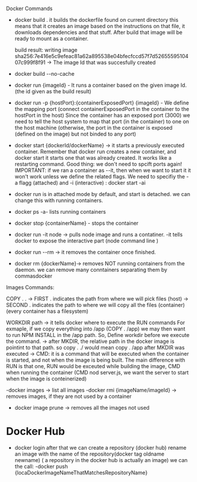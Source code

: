 Docker Commands

- docker build .
    it builds the dockerfile found on current directory
    this means that it creates an image based on the instructions on that file, it downloads dependencies and that stuff.
    After build that image will be ready to mount as a container. 

    build result: writing image sha256:7e416e5c9efeac81a62a895538e04bfecfccd57f7d5265559510407c999f8f91 -> The image Id that was succesfully created
- docker build --no-cache

- docker run {imageId} - It runs a container based on the given image Id. (the id given as the build result)
- docker run -p {hostPort}:{containerExposedPort} {imageId} - We define the mapping port (connect containerExposedPort in the container to the hostPort in the host)
    Since the container has an exposed port (3000) we need to tell the host system to map that port (in the container) to one on the host machine (otherwise, the port in the container is exposed (defined on the image) but not binded to any port) 
- docker start {dockerId/dockerName} -> it starts a previously executed container. Remember that docker run creates a new container, and docker start it starts one that was already created. It works like a restarting command. Good thing: we don't need to spcift ports again!
IMPORTANT: if we ran a container as --it, then when we want to start it it won't work unless we define the related flags. We need to specifiy the -a flagg (attached) and -i (interactive) : docker start -ai
- docker run is in attached mode by default, and start is detached. we can change this with running containers.

- docker ps -a- lists running containers
- docker stop {containerName} - stops the container
- docker run -it node -> pulls node image and runs a contatiner. -it tells docker to expose the interactive part (node command line )
- docker run --rm -> it removes the container once finished.
- docker rm {dockerName}-> removes NOT running containers from the daemon. we can remove many conntainers separating them by commasdocker

Images Commands:

COPY . . 
-> FIRST . indicates the path from where we will pick files (host)
-> SECOND . indicates the path to where we will copy all the files (container) (every container has a filesystem)

WORKDIR path
-> it tells docker where to execute the RUN commands
For exmaple, if we copy everything into /app (COPY . /app) we may then want to run NPM INSTALL in the /app path. So, Define workdir before we execute the command.
-> after MKDIR, the relative path in the docker image is pointint to that path. so copy . ./ would mean copy . /app after MKDIR was executed
-> CMD: it is a command that will be executed when the container is started, and not when the image is being built. The main difference with RUN is that one, RUN would be exceuted while building the image, CMD when running the container (CMD nod server.js, we want the server to start when the image is conteinerized)

-docker images -> list all images
-docker rmi {imageName/imageId} -> removes images, if they are not used by a container
- docker image prune -> removes all the images not used

# Docker Hub
- docker login
after that we can create a repository (docker hub)
rename an image with the name of the repository(docker tag oldname newname) ( a repository in the docker hub is actually an image)
we can the call:
-docker push {locaDockerImageNameThatMatchesRepositoryName}